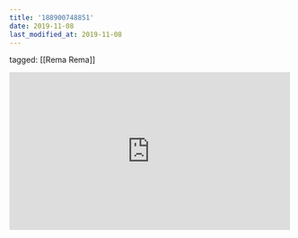 ```yaml
---
title: '188900748851'
date: 2019-11-08
last_modified_at: 2019-11-08
---
```

tagged: [[Rema Rema]]
<iframe allow="accelerometer; autoplay; clipboard-write; encrypted-media; gyroscope; picture-in-picture" allowfullscreen="" frameborder="0" height="281" id="youtube_iframe" src="https://www.youtube.com/embed/ZjB4GDCv3HU?feature=oembed&amp;enablejsapi=1&amp;origin=https://safe.txmblr.com&amp;wmode=opaque" width="500"></iframe>